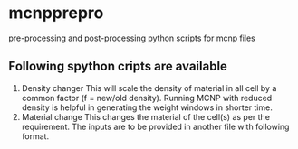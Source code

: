 # mcnpprepro
pre-processing and post-processing python scripts for mcnp files
## Following spython cripts are available 

1. Density changer
   This will scale the density of material in all cell by a common factor (f = new/old density).
   Running MCNP with reduced density is helpful in generating the weight windows in shorter time.
2. Material change
   This changes the material of the cell(s) as per the requirement. The inputs are to be provided in another file with following format.
 
